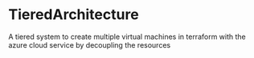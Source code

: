 # TieredArchitecture
A tiered system to create multiple virtual machines in terraform with the azure cloud service by decoupling the resources
